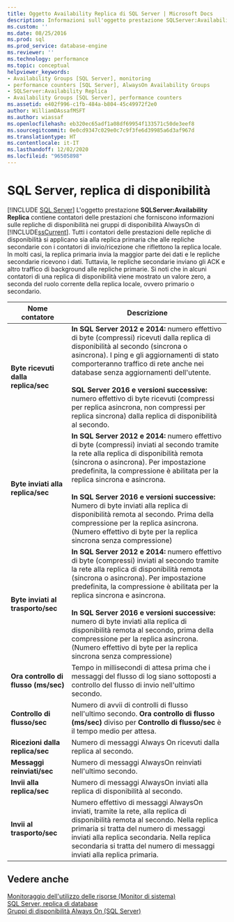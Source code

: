 ```yaml
---
title: Oggetto Availability Replica di SQL Server | Microsoft Docs
description: Informazioni sull'oggetto prestazione SQLServer:Availability Replica, che contiene contatori delle prestazioni sulle repliche di disponibilità nei gruppi di disponibilità Always On.
ms.custom: ''
ms.date: 08/25/2016
ms.prod: sql
ms.prod_service: database-engine
ms.reviewer: ''
ms.technology: performance
ms.topic: conceptual
helpviewer_keywords:
- Availability Groups [SQL Server], monitoring
- performance counters [SQL Server], AlwaysOn Availability Groups
- SQLServer:Availability Replica
- Availability Groups [SQL Server], performance counters
ms.assetid: e402f996-c1fb-484a-b804-45c49972f2e0
author: WilliamDAssafMSFT
ms.author: wiassaf
ms.openlocfilehash: eb320ec65adf1a08df69954f133571c50de3eef8
ms.sourcegitcommit: 0e0cd9347c029e0c7c9f3fe6d39985a6d3af967d
ms.translationtype: HT
ms.contentlocale: it-IT
ms.lasthandoff: 12/02/2020
ms.locfileid: "96505898"
---
```

# <a name="sql-server-availability-replica"></a>SQL Server, replica di disponibilità

 [!INCLUDE [SQL Server](../../includes/applies-to-version/sqlserver.md)]
  L'oggetto prestazione **SQLServer:Availability Replica** contiene contatori delle prestazioni che forniscono informazioni sulle repliche di disponibilità nei gruppi di disponibilità AlwaysOn di [!INCLUDE[ssCurrent](../../includes/sscurrent-md.md)]. Tutti i contatori delle prestazioni delle repliche di disponibilità si applicano sia alla replica primaria che alle repliche secondarie con i contatori di invio/ricezione che riflettono la replica locale. In molti casi, la replica primaria invia la maggior parte dei dati e le repliche secondarie ricevono i dati. Tuttavia, le repliche secondarie inviano gli ACK e altro traffico di background alle repliche primarie. Si noti che in alcuni contatori di una replica di disponibilità viene mostrato un valore zero, a seconda del ruolo corrente della replica locale, ovvero primario o secondario.  
  
|Nome contatore|Descrizione|  
|------------------|-----------------|  
|**Byte ricevuti dalla replica/sec**|**In SQL Server 2012 e 2014:** numero effettivo di byte (compressi) ricevuti dalla replica di disponibilità al secondo (sincrona o asincrona). I ping e gli aggiornamenti di stato comporteranno traffico di rete anche nei database senza aggiornamenti dell'utente. <BR/> <BR/> **SQL Server 2016 e versioni successive:** numero effettivo di byte ricevuti (compressi per replica asincrona, non compressi per replica sincrona) dalla replica di disponibilità al secondo.|  
|**Byte inviati alla replica/sec**|**In SQL Server 2012 e 2014:** numero effettivo di byte (compressi) inviati al secondo tramite la rete alla replica di disponibilità remota (sincrona o asincrona). Per impostazione predefinita, la compressione è abilitata per la replica sincrona e asincrona. <BR/> <BR/> **In SQL Server 2016 e versioni successive:** Numero di byte inviati alla replica di disponibilità remota al secondo. Prima della compressione per la replica asincrona. (Numero effettivo di byte per la replica sincrona senza compressione)|  
|**Byte inviati al trasporto/sec**|**In SQL Server 2012 e 2014:** numero effettivo di byte (compressi) inviati al secondo tramite la rete alla replica di disponibilità remota (sincrona o asincrona). Per impostazione predefinita, la compressione è abilitata per la replica sincrona e asincrona. <BR/> <BR/> **In SQL Server 2016 e versioni successive:** numero di byte inviati alla replica di disponibilità remota al secondo, prima della compressione per la replica asincrona. (Numero effettivo di byte per la replica sincrona senza compressione)|  
|**Ora controllo di flusso (ms/sec)**|Tempo in millisecondi di attesa prima che i messaggi del flusso di log siano sottoposti a controllo del flusso di invio nell'ultimo secondo.|  
|**Controllo di flusso/sec**|Numero di avvii di controlli di flusso nell'ultimo secondo. **Ora controllo di flusso (ms/sec)** diviso per **Controllo di flusso/sec** è il tempo medio per attesa.|  
|**Ricezioni dalla replica/sec**|Numero di messaggi Always On ricevuti dalla replica al secondo.|  
|**Messaggi reinviati/sec**|Numero di messaggi AlwaysOn reinviati nell'ultimo secondo.|  
|**Invii alla replica/sec**|Numero di messaggi AlwaysOn inviati alla replica di disponibilità al secondo.|  
|**Invii al trasporto/sec**|Numero effettivo di messaggi AlwaysOn inviati, tramite la rete, alla replica di disponibilità remota al secondo. Nella replica primaria si tratta del numero di messaggi inviati alla replica secondaria. Nella replica secondaria si tratta del numero di messaggi inviati alla replica primaria.|  
  
## <a name="see-also"></a>Vedere anche 
 
 [Monitoraggio dell'utilizzo delle risorse &#40;Monitor di sistema&#41;](../../relational-databases/performance-monitor/monitor-resource-usage-system-monitor.md)   
 [SQL Server, replica di database](../../relational-databases/performance-monitor/sql-server-database-replica.md)   
 [Gruppi di disponibilità Always On (SQL Server)](../../database-engine/availability-groups/windows/always-on-availability-groups-sql-server.md)  
  
  
